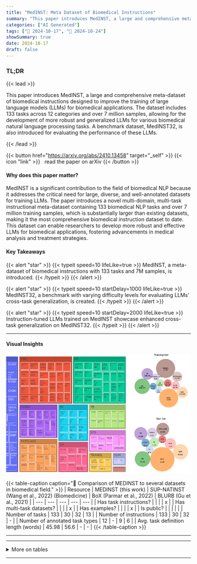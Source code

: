 ```yaml
---
title: "MedINST: Meta Dataset of Biomedical Instructions"
summary: "This paper introduces MedINST, a large and comprehensive meta-dataset of biomedical instructions designed to improve the training of large language models (LLMs) for biomedical applications.  The data....."
categories: ["AI Generated"]
tags: ["🔖 2024-10-17", "🤗 2024-10-24"]
showSummary: true
date: 2024-10-17
draft: false
---
```


### TL;DR


{{< lead >}}

This paper introduces MedINST, a large and comprehensive meta-dataset of biomedical instructions designed to improve the training of large language models (LLMs) for biomedical applications.  The dataset includes 133 tasks across 12 categories and over 7 million samples, allowing for the development of more robust and generalized LLMs for various biomedical natural language processing tasks.  A benchmark dataset, MedINST32, is also introduced for evaluating the performance of these LLMs.

{{< /lead >}}


{{< button href="https://arxiv.org/abs/2410.13458" target="_self" >}}
{{< icon "link" >}} &nbsp; read the paper on arXiv
{{< /button >}}

#### Why does this paper matter?
MedINST is a significant contribution to the field of biomedical NLP because it addresses the critical need for large, diverse, and well-annotated datasets for training LLMs. The paper introduces a novel multi-domain, multi-task instructional meta-dataset containing 133 biomedical NLP tasks and over 7 million training samples, which is substantially larger than existing datasets, making it the most comprehensive biomedical instruction dataset to date. This dataset can enable researchers to develop more robust and effective LLMs for biomedical applications, fostering advancements in medical analysis and treatment strategies.
#### Key Takeaways

{{< alert "star" >}}
{{< typeit speed=10 lifeLike=true >}} MedINST, a meta-dataset of biomedical instructions with 133 tasks and 7M samples, is introduced. {{< /typeit >}}
{{< /alert >}}

{{< alert "star" >}}
{{< typeit speed=10 startDelay=1000 lifeLike=true >}} MedINST32, a benchmark with varying difficulty levels for evaluating LLMs' cross-task generalization, is created. {{< /typeit >}}
{{< /alert >}}

{{< alert "star" >}}
{{< typeit speed=10 startDelay=2000 lifeLike=true >}} Instruction-tuned LLMs trained on MedINST showcase enhanced cross-task generalization on MedINST32. {{< /typeit >}}
{{< /alert >}}

------
#### Visual Insights



![](figures/figures_4_0.png "🔼 Figure 1: MEDINST overview.")





{{< table-caption caption="🔽 Comparison of MEDINST to several datasets in biomedical field." >}}
| Resource | MEDINST (this work) | SUP-NATINST (Wang et al., 2022) (Biomedicine) | BoX (Parmar et al., 2022) | BLURB (Gu et al., 2021) |
| --- | --- | --- | --- | --- |
| Has task instructions? |  |  |  | x |
| Has multi-task datasets? |  |  |  | x |
| Has examples? |  |  |  | x |
| Is public? |  |  |  |  |
| Number of tasks | 133 | 30 | 32 | 13 |
| Number of instructions | 133 | 30 | 32 | - |
| Number of annotated task types | 12 | - | 9 | 6 |
| Avg. task definition length (words) | 45.98 | 56.6 | - | - |
{{< /table-caption >}}


------







------

<details>
<summary>More on tables
</summary>


{{< table-caption caption="🔽 Comparison of MEDINST to several datasets in biomedical field." >}}
|  | NER | RE | NED | QA | COREF | EE | TE | STS | TXTCLASS | TRANSL | SUM | TEXTPAIRCLASS | ALL |  |  |
| --- | --- | --- | --- | --- | --- | --- | --- | --- | --- | --- | --- | --- | --- | --- | --- |
| Dataset # | MEDINST | Train | 56 | 24 | 21 | 13 | 13 | 10 | 8 | 7 | 5 | 3 | 2 | 1 | 163 |
| Dataset # | MEDINST | Dev | 30 | 11 | 10 | 8 | 10 | 7 | 5 | 1 | 4 | 1 | 1 | - | 88 |
| Dataset # | MEDINST | Test | 37 | 9 | 12 | 10 | 2 | 1 | 8 | 1 | 5 | 1 | 1 | - | 87 |
| Dataset # | MEDINST32 | Train | 43 | 21 | 19 | 10 | 11 | 9 | 5 | 6 | 3 | 2 | 1 | 1 | 131 |
| Dataset # | MEDINST32 | Dev | 19 | 9 | 9 | 6 | 8 | 6 | 5 | - | 2 | - | - | - | 64 |
| Dataset # | MEDINST32 | Test | 13 | 3 | 2 | 3 | 2 | 1 | 3 | 1 | 2 | 1 | 1 | - | 32 |
| # Instruction/Task | # Instruction/Task | # Instruction/Task | 49 | 23 | 19 | 9 | 7 | 9 | 3 | 3 | 5 | 3 | 2 | 1 | 133 |
{{< /table-caption >}}

{{< table-caption caption="🔽 Table 3: Test results of various models on MEDINST32. † indicates that the training sets of LLaMA3-MI includes the corresponding training sets of the datasets used by MEDINST32, whereas other models have not seen the MEDINST32 dataset. ↓ represents that a lower score is better, while for other metrics, a higher score is better. The best and second-best results for each row are highlighted in bold and underlined, respectively. For the baselines, we use a few-shot prompt, providing two examples in the instruction. For the fine-tuned models, we use a zero-shot prompt." >}}
| Method | An | CK | CB | CM | MG | PM | Avg. |
| --- | --- | --- | --- | --- | --- | --- | --- |
| BioMistral | 48.89 | 66.42 | 63.19 | 58.38 | 70.00 | 58.46 | 60.88 |
| MMedL3 | 65.19 | 70.19 | 72.22 | 55.49 | 74.00 | 66.91 | 67.03 |
| MMedL3-EnIns | 68.15 | 64.91 | 71.52 | 59.53 | 76.00 | 72.79 | 68.32 |
| LLaMA3 | 67.41 | 76.60 | 80.56 | 67.63 | 82.00 | 72.06 | 73.92 |
| MMedL3-MI (Ours) | 64.44 | 67.92 | 71.53 | 58.96 | 74.00 | 66.54 | 66.76 |
| LLaMA3-MI (Ours) | 68.15 | 75.47 | 75.00 | 67.63 | 83.00 | 77.21 | 74.38 |
{{< /table-caption >}}

{{< table-caption caption="🔽 Table 1: Comparison of MEDINST to several datasets in biomedical field." >}}
| Dataset Name | Sample Size |
| --- | --- |
| NCBI-disease | 100 |
| BC5CDR | 100 |
| BioNLP-2011-GE | 100 |
| tm Var-v3 | 100 |
| MeDAL | 1000 |
| ParaMed | 200 |
| Multi-XScience | 200 |
{{< /table-caption >}}

{{< table-caption caption="🔽 Table 1: Comparison of MEDINST to several datasets in biomedical field." >}}
| QA Given a question and context, select the correct answer from the provided options. |
| --- |
| TE Given a pair of texts, consisting of a claim and the evidence, determine whether the evidence supports, refutes, or is neutral regarding the claim. Respond with one of the following: 'Supports' , 'Refutes' , or 'Neutral'. |
| NER Given a sentence, label each disease, disease class and symptom entity using the BIO format. In BIO format, 'B' indicates the beginning of an entity, T indicates the inside of an entity, and 'O' indicates a token not part of any entity. Label each word in the format: 'word [LABEL]'. |
| TXTCLASS You are provided with a citation context. Classify the intent of the citation within this context. Intents are: [background, method, result]. |
| NED You are provided with a text. Your objective is to identify and extract all chemical and disease entities mentioned in the text, maintaining the order in which they appear. For each entity, provide its corresponding database identifier from MESH. The entities should be presented in the format: [entity1 ]. |
| RE Given a text, identify and extract specified relations between anatomical entities mentioned within it. The specified relation types are [frag, Part-of]. Relation explanation: frag: Frag relation marking coordination with ellipsis; Part-of: Part-of relation marking entity mention spanning a prepositional phrase. Present each relation in format as follows: [  ]. |
| COREF Given a text and a specified anatomical entity, identify and extract all co-references to that entity within the text. Present each co-reference entity in the following format: [co-reference entity]. |
| STS Given two texts, evaluate their similarity and provide an integer score ranging from 0 to 5, where 0 indicates no similarity and 5 indicates high similarity. |
| EE Given a text, identify and extract the epecified types of bio-molecular events along with their primary arguments. The event type can be [Binding, Positive_regulation, Phosphorylation, Regulation, Transcription, Localization, Gene_expression, Protein_ catabolism, Negative_regulation]. Present each event in the format as follows: [  ]. |
| TRANSL Translate the text from Chinese to English. |
| TEXTPAIRCLASS You are given a drug name and a piece of text. Analyze the sentiment in the text and determine whether the sentiment towards the drug is positive, negative, or neutral. Answer with 'Positive', 'Negative', or 'Neutral'. |
| SUM Writing the related-work section of a paper based on its abstract and the articles it references. |
{{< /table-caption >}}

{{< table-caption caption="🔽 Table 1: Comparison of MEDINST to several datasets in biomedical field." >}}
| Example 1 | Instrcution: | You are provided with a text. Your objective is to identify, extract and classify all gene and protein entities mentioned in the text, maintaining the order in which they appear. Types are [Gene, DomainMotif, Family- Name]. The entities should be presented in the following format: [entity ]. |
| --- | --- | --- |
|  | Input: | Cloning, expression and localization of an RNA helicase gene from a human lymphoid cell .. ... cell line from a diffuse large B-cell lymphoma. |
|  | Output: | [RNA helicase ] [RNA helicase ] [p54 ] [RNA helicase ] [ME31B ] [ME31B ] |
| Example 2 | Instrcution: | You are provided with a text. Your objective is to identify, extract and classify all gene variant entities mentioned in the text, maintaining the order in which they appear. Types are [DNAMutation, SNP, ProteinMu- tation]. The entities should be presented in the following format: [entity ]. |
|  | Input: | A novel multidrug-resistance protein 2 gene mutation identifies a ... ... heterozygous mutation was significantly associated with the presence of pruritus. |
|  | Output: | [V1188E ] |
| Query | Instrcution: | You are provided with a text. Your objective is to identify, extract and clas- sify all gene variant entities mentioned in the text, maintaining the order in which they appear. Types are [OtherMutation, Species, DNAAllele, DNAMutation, CellLine, SNP, ProteinMutation, ProteinAllele, Gene, AcidChange]. The entities should be presented in the following format: [entity ]. |
|  | Input: | A novel single-nucleotide substitution, Glu 4 Lys ... ... Thus, our results suggest that Glu 4 Lys in the LTC4S might be associated with allergic diseases. |
{{< /table-caption >}}

{{< table-caption caption="🔽 Table 3: Test results of various models on MEDINST32. † indicates that the training sets of LLaMA3-MI includes the corresponding training sets of the datasets used by MEDINST32, whereas other models have not seen the MEDINST32 dataset. ↓ represents that a lower score is better, while for other metrics, a higher score is better. The best and second-best results for each row are highlighted in bold and underlined, respectively. For the baselines, we use a few-shot prompt, providing two examples in the instruction. For the fine-tuned models, we use a zero-shot prompt." >}}
| Model | BERTScore | METEOR Score |
| --- | --- | --- |
| LLaMA3 | 0.7467 | 0.1758 |
| BioMistral | 0.7253 | 0.1152 |
| MMEDL3-EnIns | 0.7314 | 0.1185 |
| GPT-4o | 0.8317 | 0.2333 |
| LLaMA3-MI32 (ours) | 0.7951 | 0.1566 |
| MMEDL3-MI32 (ours) | 0.7963 | 0.1220 |
| LLaMA3-MI (ours) | 0.8203 | 0.1592 |
{{< /table-caption >}}

{{< table-caption caption="🔽 Table 10: TRANSL task: ParaMed results." >}}
| Model | BERTScore | METEOR Score |
| --- | --- | --- |
| LLaMA3 | 0.9000 | 0.3776 |
| BioMistral | 0.9101 | 0.3670 |
| MMEDL3-EnIns | 0.8888 | 0.3625 |
| GPT-4o | 0.9291 | 0.4661 |
| LLaMA3-MI32 (ours) | 0.9115 | 0.3933 |
| MMEDL3-MI32 (ours) | 0.9080 | 0.3781 |
| LLaMA3-MI (ours) | 0.9379 | 0.6126 |
{{< /table-caption >}}

{{< table-caption caption="🔽 Table 11: Dataset collection." >}}
| Dataset | Task | Train | Dev | Test |
| --- | --- | --- | --- | --- |
| BioASQ-Task-B-yesno | QA | 15,568 | 0 | 813 |
| BioASQ-Task-B-list | QA | 11,687 | 0 | 1,000 |
| BioASQ-Task-B-factoid | QA | 16,389 | 0 | 724 |
| BioASQ-Task-B-summary | QA | 13,151 | 0 | 824 |
| BiologyHow WhyCorpus | QA | 1,269 | 0 | 0 |
| BIOMRC | QA | 700,000 | 50,000 | 62,707 |
| Evidence-Inference-2.0 | QA | 10,056 | 1,233 | 1,222 |
| MedQA | QA | 10,178 | 1,273 | 1,272 |
| MedHop | QA | 1,620 | 342 | 0 |
| MEDIQA-QA | QA | 312 | 25 | 150 |
| PubMedQA-artificial | QA | 200,000 | 11,269 | 0 |
| PubMedQA-labeled | QA | 450 | 50 | 500 |
| SciQ | QA | 11,679 | 1,000 | 1,000 |
| FEVER | TE | 145,449 | 9,999 | 9,999 |
| HealthVer | TE | 10,590 | 1,917 | 1,823 |
| PubHealth | TE | 9,804 | 1,214 | 1,233 |
| SciFact | TE | 868 | 0 | 1,189 |
| ManConCorpus | TE | 0 | 0 | 2,775 |
| CoVERt | TE | 0 | 0 | 212 |
| MEDIQA-RQE | TE | 8,588 | 302 | 230 |
| SciTail | TE | 23,596 | 2,126 | 1,304 |
| NCBI-disease | NER | 5,432 | 923 | 942 |
| BC2GM | NER | 12,632 | 2,531 | 5,065 |
| CHEMDNER-BIO | NER | 30,884 | 30,841 | 26,561 |
| BC5CDR | NER | 4,560 | 4,581 | 4,797 |
| Linnaeus | NER | 12,004 | 4,086 | 7,181 |
| JNLPBA-DNA | NER | 4,699 | 552 | 622 |
| JNLPBA-RNA | NER | 721 | 89 | 102 |
| JNLPBA-CT | NER | 4,792 | 420 | 1,422 |
| JNLPBA-CL | NER | 2,596 | 284 | 377 |
| AnatEM | NER | 5,861 | 2,118 | 3,830 |
| AnEM | NER | 164 | 137 | 30 |
| BioInfer | NER | 894 | 0 | 206 |
| BioNLP-2009 | NER | 756 | 260 | 150 |
| BioNLP-2011-EPI | NER | 600 | 200 | 0 |
| BioNLP-2011-GE | NER | 856 | 0 | 338 |
| BioNLP-2011-ID | NER | 151 | 46 | 117 |
| BioNLP-2011-REL | NER | 756 | 150 | 260 |
| BioNLP-2013-CG | NER | 300 | 100 | 200 |
| BioNLP-2013-GE | NER | 194 | 212 | 256 |
| BioNLP-2013-GRO | NER NER | 150 | 50 | 100 |
| BioNLP-2013-PC BioNLP-2019-BB | NER | 132 | 90 66 | 175 |
|  |  |  |  |  |
|  |  | 260 |  | 0 100 |
| BioRED BioRelEx | NER NER | 400 1,402 | 100 201 | 0 |
| CellFinder | NER | 5 | 0 | 5 |
| CHEBI | NER | 476 | 0 | 0 |
| CHEMDNER | NER | 2,915 | 2,906 | 2,477 |
{{< /table-caption >}}

{{< table-caption caption="🔽 Table 11: Dataset collection." >}}
| Dataset | Task | Train | Dev | Test |
| --- | --- | --- | --- | --- |
| ChemProt | NER | 1,020 | 612 | 800 |
| CHIA | NER | 1,932 | 0 | 0 |
| CPI | NER | 1,808 | 0 | 0 |
| DDI | NER | 673 | 0 | 279 |
| DrugProt | NER | 3,500 | 750 | 0 |
| EBM-NLP | NER | 4,735 | 0 | 187 |
| EU-ADR | NER | 299 | 0 | 0 |
| GENETAG | NER | 3,875 | 1,311 | 2,567 |
| PTM-Events | NER | 112 | 0 | 0 |
| GENIA-Term | NER | 2,000 | 0 | 0 |
| GNormPlus | NER | 418 | 0 | 261 |
| HPRD50 | NER | 34 | 0 | 9 |
| MedMentions | NER | 2,635 | 878 | 879 |
| miRNA | NER | 201 | 0 | 100 |
| MLEE | NER | 130 | 44 | 87 |
| NLM-Gene | NER | 450 | 0 | 100 |
| NLM-Chem | NER | 80 | 20 | 50 |
| OSIRIS | NER | 105 | 0 | 0 |
| PDR | NER | 179 | 0 | 0 |
| PICO-Annotation | NER | 361 | 0 | 0 |
| ProGene | NER | 20,055 | 1,109 | 2,414 |
| SCAI-Chemical | NER | 67 | 0 | 0 |
| SCAI-Disease | NER | 330 | 0 | 0 |
| SETH | NER | 433 | 0 | 0 |
| SPL-ADR | NER | 101 | 0 | 0 |
| tmVar-v1 | NER | 213 | 0 | 101 |
| tmVar-v2 | NER | 158 | 0 | 0 |
| tmVar-v3 | NER | 0 | 0 | 493 |
| Verspoor-2013 | NER | 117 | 0 | 0 |
| MedDialog | TXTCLASS | 981 | 126 | 122 |
| SciCite | TXTCLASS | 8,243 | 916 | 1,861 |
| Hallmarks-of-Cancer | TXTCLASS | 12,119 | 1,798 | 3,547 |
| GEOKhoj-v1 | TXTCLASS | 25,000 | 0 | 5,000 |
| BC7-LitCovid | TXTCLASS | 24,960 | 2,500 | 6,239 |
| AskAPatient-NED | NED | 15,612 | 845 | 867 |
| BC5CDR-NED | NED | 500 | 500 | 500 |
| Bio-ID | NED | 11,366 | 0 | 0 |
| BioNLP-2019-BB-NED | NED | 132 | 66 | 0 |
| BioRED-NED | NED | 400 | 100 | 100 |
| BioRelEx-NED | NED | 1,402 | 201 | 0 |
| CPI-NED | NED | 1,808 | 0 | 0 |
| GNormPlus-NED | NED | 418 95 | 0 | 261 |
| Linnaeus-NED MeDAL | NED NED |  | 0 1,000,000 | 0 |
|  |  |  |  | 1,000,000 |
|  |  | 3,000,000 2,635 | 878 | 879 |
| MedMentions-NED miRNA-NED | NED NED | 201 | 0 | 100 |
| MuchMore-NED | NED | 7,820 | 0 | 0 |
| NCBI-disease-NED | NED | 592 | 100 | 100 |
| NLM-Gene-NED | NED | 450 | 0 | 100 |
{{< /table-caption >}}

{{< table-caption caption="🔽 Table 11: Dataset collection." >}}
| Dataset | Task | Train | Dev | Test |
| --- | --- | --- | --- | --- |
| UMNSRS | STS | 1,153 | 0 | 0 |
| BioNLP-2009-EE | EE | 695 | 150 | 0 |
| BioNLP-2011-EPI-EE | EE | 383 | 121 | 0 |
| BioNLP-2011-GE-EE | EE | 765 | 0 | 0 |
| BioNLP-2011-ID-EE | EE | 110 | 30 | 0 |
| BioNLP-2013-CG-EE | EE | 299 | 100 | 0 |
| BioNLP-2013-GE-EE | EE | 149 | 157 | 0 |
| BioNLP-2013-PC-EE | EE | 257 | 90 | 0 |
| PTM-Events-EE | EE | 111 | 0 | 0 |
| MLEE-EE | EE | 127 | 44 | 87 |
| PDR-EE | EE | 167 | 0 | 0 |
| MuchMore-TRANSL | TRANSL | 6,374 | 0 | 0 |
| ParaMed | TRANSL | 62,127 | 2,036 | 2,102 |
| SciELO | TRANSL | 3,006,699 | 0 | 0 |
| Medical-Data | TEXTPAIRCLASS | 5,279 | 0 | 0 |
| MeQSum | SUM | 1,000 | 0 | 0 |
| Multi-XScience | SUM | 30,369 | 5,066 | 5,093 |
{{< /table-caption >}}


</details>

------

